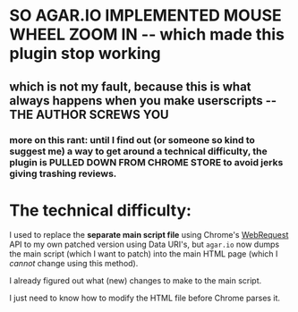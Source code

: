 # SO AGAR.IO IMPLEMENTED MOUSE WHEEL ZOOM IN -- which made this plugin stop working

## which is not my fault, because this is what always happens when you make userscripts -- THE AUTHOR SCREWS YOU

### more on this rant: until I find out (or someone so kind to suggest me) a way to get around a technical difficulty, the plugin is PULLED DOWN FROM CHROME STORE to avoid jerks giving trashing reviews.

 
# The technical difficulty: 

I used to replace the **separate main script file** using Chrome's [WebRequest](https://developer.chrome.com/extensions/webRequest#type-BlockingResponse) API to my own patched version using Data URI's, but `agar.io` now dumps the main script (which I want to patch) into the main HTML page (which I *cannot* change using this method).

I already figured out what (new) changes to make to the main script.

I just need to know how to modify the HTML file before Chrome parses it.
